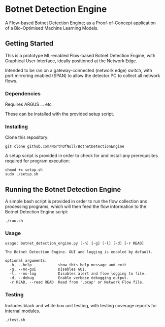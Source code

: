 # Botnet Detection Engine
A Flow-based Botnet Detection Engine; as a Proof-of-Concept application of a Bio-Optimised Machine Learning Models.

## Getting Started

This is a prototype ML-enabled Flow-based Botnet Detection Engine, with Graphical User Interface, ideally positioned at the Network Edge.

Intended to be ran on a gateway-connected (network edge) switch, with port mirroring enabled (SPAN) to allow the detector PC to collect all network flows.

### Dependencies

Requires ARGUS ... etc

These can be installed with the provided setup script.

### Installing

Clone this repository:
```
git clone github.com/NorthOfNull/BotnetDetectionEngine
```

A setup script is provided in order to check for and install any prerequisites required for program execution:
```
chmod +x setup.sh
sudo ./setup.sh
```


## Running the Botnet Detection Engine

A simple bash script is provided in order to run the flow collection and processing programs, which will then feed the flow information to the Botnet Detection Engine script:
```
./run.sh
```

### Usage
```
usage: botnet_detection_engine.py [-h] [-g] [-l] [-d] [-r READ]

The Botnet Detection Engine. GUI and logging is enabled by default.

optional arguments:
  -h, --help            show this help message and exit
  -g, --no-gui          Disables GUI.
  -l, --no-log          Disables alert and flow logging to file.
  -d, --debug           Enable verbose debugging output.
  -r READ, --read READ  Read from '.pcap' or Network Flow file.
```

### Testing
Includes black and white box unit testing, with testing coverage reports for internal modules.
```
./test.sh
```

